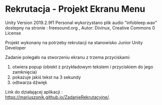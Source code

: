 # Rekrutacja - Projekt Ekranu Menu
Unity Version 2019.2.9f1 Personal
wykorzystano plik audio "infobleep.wav" dostepny na stronie : freesound.org , Autor: Divinux, Creative Commons 0 License

Projekt wykonany na potrzeby rekrutacji na stanowisko Junior Unity Developer

Zadanie polegało na 
stworzeniu ekranu z trzema przyciskami:
1) otwiera popup (obiekt z przykładowym tekstem i przyciskiem do jego zamknięcia)
2) pokazuje jakiś tekst na 3 sekundy
3) odtwarza dźwięk

Link do działającej aplikacji : https://mariuszonik.github.io/ZadanieRekrutacyjne/.
